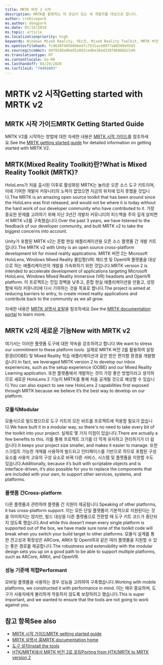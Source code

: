 ```yaml
---
title: MRTK 버전 2 시작
description: MRTK를 활용하는 데 관심이 있는 새 개발자를 대상으로 합니다.
author: cre8ivepark
ms.author: dongpark
ms.date: 05/15/2019
ms.topic: article
ms.localizationpriority: high
keywords: Windows Mixed Reality, 테스트, Mixed Reality Toolkit, MRTK 버전 2, MRTK, 도구, SDK, HoloLens, HoloLens 2
ms.openlocfilehash: fc9638f405604bed7c7531ace0977a88509e91b5
ms.sourcegitcommit: 9df82dba06a91a8d2cedbe38a4328f8b86bb2146
ms.translationtype: HT
ms.contentlocale: ko-KR
ms.lasthandoff: 04/29/2020
ms.locfileid: "74491093"
---
```

# <a name="getting-started-with-mrtk-v2"></a><span data-ttu-id="e740f-104">MRTK v2 시작</span><span class="sxs-lookup"><span data-stu-id="e740f-104">Getting started with MRTK v2</span></span>

## <a name="mrtk-getting-started-guide"></a><span data-ttu-id="e740f-105">MRTK 시작 가이드</span><span class="sxs-lookup"><span data-stu-id="e740f-105">MRTK Getting Started Guide</span></span>
<span data-ttu-id="e740f-106">MRTK V2를 시작하는 방법에 대한 자세한 내용은 [MRTK 시작 가이드](https://microsoft.github.io/MixedRealityToolkit-Unity/Documentation/GettingStartedWithTheMRTK.html)를 참조하세요.</span><span class="sxs-lookup"><span data-stu-id="e740f-106">See the [MRTK getting started guide](https://microsoft.github.io/MixedRealityToolkit-Unity/Documentation/GettingStartedWithTheMRTK.html) for detailed information on getting started with MRTK V2.</span></span>

## <a name="what-is-mixed-reality-toolkit-mrtk"></a><span data-ttu-id="e740f-107">MRTK(Mixed Reality Toolkit)란?</span><span class="sxs-lookup"><span data-stu-id="e740f-107">What is Mixed Reality Toolkit (MRTK)?</span></span>
<span data-ttu-id="e740f-108">HoloLens가 처음 출시된 이후로 활성화된 MRTK는 놀라운 오픈 소스 도구 키트이며, 이에 기여한 개발자 커뮤니티의 노력이 없었으면 지금의 위치에 있지 못했을 것입니다.</span><span class="sxs-lookup"><span data-stu-id="e740f-108">The MRTK is an amazing open source toolkit that has been around since the HoloLens was first released, and would not be where it is today without the hard work of our developer community who have contributed to it.</span></span> <span data-ttu-id="e740f-109">가장 중요한 문제를 고려하기 위해 지난 3년간 개발자 커뮤니티의 피드백을 주의 깊게 살피면서 MRTK v2를 구축했습니다.</span><span class="sxs-lookup"><span data-stu-id="e740f-109">Over the past 3 years, we have listened to the feedback of our developer community, and built MRTK v2 to take the biggest concerns into account.</span></span>  

<span data-ttu-id="e740f-110">Unity가 포함된 MRTK v2는 혼합 현실 애플리케이션용 오픈 소스 플랫폼 간 개발 키트입니다.</span><span class="sxs-lookup"><span data-stu-id="e740f-110">The MRTK v2 with Unity is an open source cross-platform development kit for mixed reality applications.</span></span>  <span data-ttu-id="e740f-111">MRTK 버전 2는 Microsoft HoloLens, Windows Mixed Reality 몰입형(VR) 헤드셋 및 OpenVR 플랫폼을 대상으로 하는 애플리케이션의 개발을 가속화하기 위한 것입니다.</span><span class="sxs-lookup"><span data-stu-id="e740f-111">MRTK version 2 is intended to accelerate development of applications targeting Microsoft HoloLens, Windows Mixed Reality immersive (VR) headsets and OpenVR platform.</span></span> <span data-ttu-id="e740f-112">이 프로젝트는 진입 장벽을 낮추고, 혼합 현실 애플리케이션을 만들고, 성장함에 따라 커뮤니티에 다시 기여하는 것을 목표로 합니다.</span><span class="sxs-lookup"><span data-stu-id="e740f-112">The project is aimed at reducing barriers to entry, to create mixed reality applications and contribute back to the community as we all grow.</span></span> 

<span data-ttu-id="e740f-113">자세한 내용은 [MRTK 설명서 포털](https://microsoft.github.io/MixedRealityToolkit-Unity/README.html)을 참조하세요.</span><span class="sxs-lookup"><span data-stu-id="e740f-113">See the [MRTK documentation portal](https://microsoft.github.io/MixedRealityToolkit-Unity/README.html) to learn more.</span></span>

## <a name="new-with-mrtk-v2"></a><span data-ttu-id="e740f-114">MRTK v2의 새로운 기능</span><span class="sxs-lookup"><span data-stu-id="e740f-114">New with MRTK v2</span></span>
<span data-ttu-id="e740f-115">여기서는 이러한 플랫폼 도구에 대한 약속을 강조하려고 합니다.</span><span class="sxs-lookup"><span data-stu-id="e740f-115">We want to stress our commitment to these platform tools.</span></span>  <span data-ttu-id="e740f-116">실제로 MRTK 버전 2를 활용하여 설정 환경(OOBE) 및 Mixed Reality 학습 애플리케이션과 같은 받은 편지함 환경을 개발했습니다.</span><span class="sxs-lookup"><span data-stu-id="e740f-116">In fact, we leveraged MRTK version 2 to develop our inbox experiences, such as the setup experience (OOBE) and our Mixed Reality Learning application.</span></span>  <span data-ttu-id="e740f-117">또한 플랫폼에서 개발하는 것이 가장 좋은 방법이라고 생각하므로 새로운 HoloLens 2 기능이 MRTK를 통해 처음 공개될 것으로 예상할 수 있습니다.</span><span class="sxs-lookup"><span data-stu-id="e740f-117">You can also expect to see new HoloLens 2 capabilities first exposed through MRTK because we believe it’s the best way to develop on our platform.</span></span> 

### <a name="modular"></a><span data-ttu-id="e740f-118">모듈식</span><span class="sxs-lookup"><span data-stu-id="e740f-118">Modular</span></span>
<span data-ttu-id="e740f-119">모듈식으로 빌드했으므로 도구 키트의 모든 비트를 프로젝트에 적용할 필요가 없습니다.</span><span class="sxs-lookup"><span data-stu-id="e740f-119">We have built it in a modular way, so there's no need to take every bit of the toolkit into your project.</span></span>  <span data-ttu-id="e740f-120">실제로 몇 가지 이점이 있습니다.</span><span class="sxs-lookup"><span data-stu-id="e740f-120">There are actually a few benefits to this.</span></span>  <span data-ttu-id="e740f-121">이를 통해 프로젝트 크기를 더 작게 유지하고 관리하기가 더 쉽습니다.</span><span class="sxs-lookup"><span data-stu-id="e740f-121">It keeps your project size smaller, and makes it easier to manage.</span></span>  <span data-ttu-id="e740f-122">또한 스크립트 가능한 개체를 사용하여 빌드되고 인터페이스를 기반으로 하므로 포함된 구성 요소를 사용자 고유의 구성 요소로 바꿔 다른 서비스, 시스템 및 플랫폼을 지원할 수도 있습니다.</span><span class="sxs-lookup"><span data-stu-id="e740f-122">Additionally, because it’s built with scriptable objects and is interface-driven, it’s also possible for you to replace the components that are included with your own, to support other services, systems, and platforms.</span></span>

### <a name="cross-platform"></a><span data-ttu-id="e740f-123">플랫폼 간</span><span class="sxs-lookup"><span data-stu-id="e740f-123">Cross-platform</span></span>
<span data-ttu-id="e740f-124">다른 플랫폼과 관련하여 플랫폼 간 지원이 제공됩니다.</span><span class="sxs-lookup"><span data-stu-id="e740f-124">Speaking of other platforms, it has cross-platform support.</span></span>  <span data-ttu-id="e740f-125">이는 모든 단일 플랫폼이 기본적으로 지원된다는 것을 의미하지는 않지만, 빌드 대상을 다른 플랫폼으로 전환할 때 도구 키트 코드가 중단되지 않도록 했습니다.</span><span class="sxs-lookup"><span data-stu-id="e740f-125">And while this doesn’t mean every single platform is supported out of the box, we have made sure none of the toolkit code will break when you switch your build target to other platforms.</span></span>  <span data-ttu-id="e740f-126">모듈식 설계를 통한 견고성과 확장성은 ARCore, ARKit 및 OpenVR과 같은 여러 플랫폼을 지원할 수 있는 좋은 경로를 제공합니다.</span><span class="sxs-lookup"><span data-stu-id="e740f-126">The robustness and extensibility with the modular design sets you up on a good path to be able to support multiple platforms, such as ARCore, ARKit, and OpenVR.</span></span>

### <a name="performant"></a><span data-ttu-id="e740f-127">성능 기준에 적합</span><span class="sxs-lookup"><span data-stu-id="e740f-127">Performant</span></span>
<span data-ttu-id="e740f-128">모바일 플랫폼을 사용하는 경우 성능을 고려하여 구축했습니다.</span><span class="sxs-lookup"><span data-stu-id="e740f-128">Working with mobile platforms, we constructed it with performance in mind.</span></span>  <span data-ttu-id="e740f-129">이는 매우 중요하며, 도구가 사용자에게 불리하게 작동하지 않도록 보장하려고 했습니다.</span><span class="sxs-lookup"><span data-stu-id="e740f-129">This is super important, and we wanted to ensure that the tools are not going to work against you.</span></span>

## <a name="see-also"></a><span data-ttu-id="e740f-130">참고 항목</span><span class="sxs-lookup"><span data-stu-id="e740f-130">See also</span></span>
* [<span data-ttu-id="e740f-131">MRTK 시작 가이드</span><span class="sxs-lookup"><span data-stu-id="e740f-131">MRTK getting started guide</span></span>](https://microsoft.github.io/MixedRealityToolkit-Unity/Documentation/GettingStartedWithTheMRTK.html)
* [<span data-ttu-id="e740f-132">MRTK 설명서 홈</span><span class="sxs-lookup"><span data-stu-id="e740f-132">MRTK documentation home</span></span>](https://microsoft.github.io/MixedRealityToolkit-Unity/README.html)
* [<span data-ttu-id="e740f-133">도구 설치</span><span class="sxs-lookup"><span data-stu-id="e740f-133">Install the tools</span></span>](install-the-tools.md)
* [<span data-ttu-id="e740f-134">HTK/MRTK에서 MRTK 버전 2로 포팅</span><span class="sxs-lookup"><span data-stu-id="e740f-134">Porting from HTK/MRTK to MRTK version 2</span></span>](https://microsoft.github.io/MixedRealityToolkit-Unity/Documentation/HTKToMRTKPortingGuide.html)
